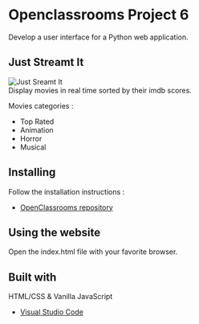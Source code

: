 # Openclassrooms Project 6
Develop a user interface for a Python web application.

## Just Streamt It
![Just Sreamt It](https://github.com/Mathieusc/OCMovies-UI/assets/62360534/709171a4-c2a8-4d5d-bf82-efa84e5f4b30)  
Display movies in real time sorted by their imdb scores.

Movies categories :
- Top Rated
- Animation
- Horror
- Musical

## Installing

Follow the installation instructions :

* [OpenClassrooms repository](https://github.com/OpenClassrooms-Student-Center/OCMovies-API-EN-FR#readme)


## Using the website

Open the index.html file with your favorite browser.


## Built with

HTML/CSS & Vanilla JavaScript
* [Visual Studio Code](https://code.visualstudio.com/) 
